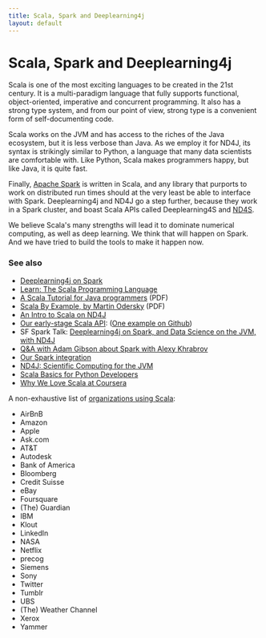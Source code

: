 ```yaml
---
title: Scala, Spark and Deeplearning4j
layout: default
---
```


# Scala, Spark and Deeplearning4j

Scala is one of the most exciting languages to be created in the 21st century. It is a multi-paradigm language that fully supports functional, object-oriented, imperative and concurrent programming. It also has a strong type system, and from our point of view, strong type is a convenient form of self-documenting code.

Scala works on the JVM and has access to the riches of the Java ecosystem, but it is less verbose than Java. As we employ it for ND4J, its syntax is strikingly similar to Python, a language that many data scientists are comfortable with. Like Python, Scala makes programmers happy, but like Java, it is quite fast. 

Finally, [Apache Spark](../spark.html) is written in Scala, and any library that purports to work on distributed run times should at the very least be able to interface with Spark. Deeplearning4j and ND4J go a step further, because they work in a Spark cluster, and boast Scala APIs called Deeplearning4S and [ND4S](https://github.com/deeplearning4j/nd4s). 

We believe Scala's many strengths will lead it to dominate numerical computing, as well as deep learning. We think that will happen on Spark. And we have tried to build the tools to make it happen now. 

### See also

* [Deeplearning4j on Spark](../spark.html)
* [Learn: The Scala Programming Language](http://www.scala-lang.org/documentation/)
* [A Scala Tutorial for Java programmers](http://www.scala-lang.org/docu/files/ScalaTutorial.pdf) (PDF)
* [Scala By Example, by Martin Odersky](http://www.scala-lang.org/docu/files/ScalaByExample.pdf) (PDF) 
* [An Intro to Scala on ND4J](http://nd4j.org/scala.html)
* [Our early-stage Scala API](https://github.com/deeplearning4j/nd4j/tree/master/nd4j-scala-api/src/main/scala/org/nd4j/api/linalg): ([One example on Github](https://github.com/deeplearning4j/nd4j/blob/master/nd4j-scala-api/src/test/scala/org/nd4j/api/linalg/TestNDArray.scala#L18))
* SF Spark Talk: [Deeplearning4j on Spark, and Data Science on the JVM, with ND4J](https://www.youtube.com/watch?v=LCsc1hFuNac&feature=youtu.be)
* [Q&A with Adam Gibson about Spark with Alexy Khrabrov](https://www.youtube.com/watch?v=LJPL8sL0Daw&feature=youtu.be)
* [Our Spark integration](https://github.com/deeplearning4j/deeplearning4j/tree/master/deeplearning4j-scaleout/spark)
* [ND4J: Scientific Computing for the JVM](http://nd4j.org)
* [Scala Basics for Python Developers](https://bugra.github.io/work/notes/2014-10-18/scala-basics-for-python-developers/)
* [Why We Love Scala at Coursera](https://tech.coursera.org/blog/2014/02/18/why-we-love-scala-at-coursera/)

A non-exhaustive list of [organizations using Scala](http://alvinalexander.com/scala/whos-using-scala-akka-play-framework):

* AirBnB
* Amazon
* Apple
* Ask.com
* AT&T
* Autodesk
* Bank of America
* Bloomberg
* Credit Suisse
* eBay
* Foursquare
* (The) Guardian
* IBM
* Klout
* LinkedIn
* NASA
* Netflix
* precog
* Siemens
* Sony
* Twitter
* Tumblr
* UBS
* (The) Weather Channel
* Xerox
* Yammer
